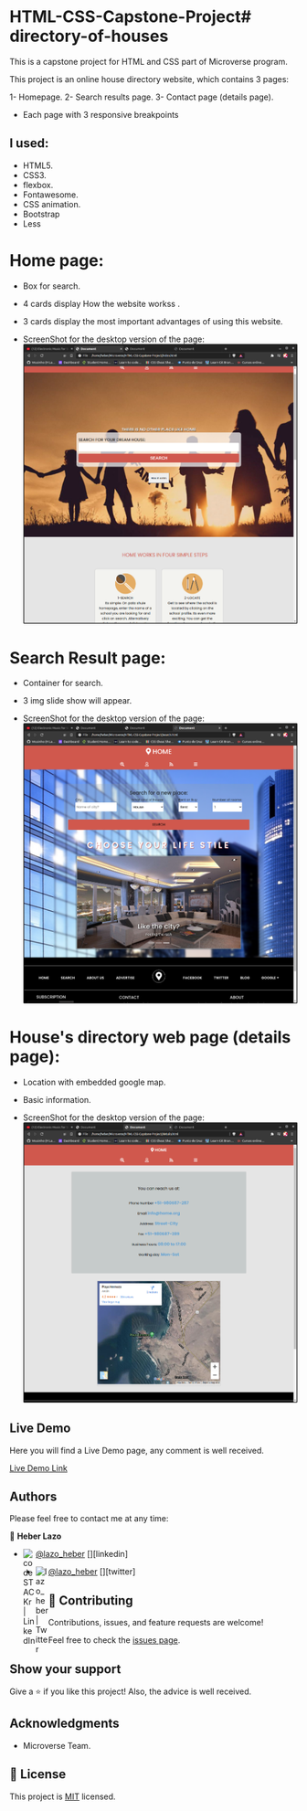 # HTML-CSS-Capstone-Project# directory-of-houses

This is a capstone project for HTML and CSS part of Microverse program.

This project is an online house directory website, which contains 3 pages:

1- Homepage.
2- Search results page.
3- Contact page (details page).

- Each page with 3 responsive breakpoints

## I used:

- HTML5.
- CSS3.
- flexbox.
- Fontawesome.
- CSS animation.
- Bootstrap
- Less

# Home page:

- Box for search.
- 4 cards display How the website workss .
- 3 cards display the most important advantages of using this website.

- ScreenShot for the desktop version of the page:
  ![screenshot](./assets/index_SS.png)

# Search Result page:

- Container for search.
- 3 img slide show will appear.

- ScreenShot for the desktop version of the page:
  ![screenshot](./assets/search_SS.png)

# House's directory web page (details page):

- Location with embedded google map.
- Basic information.

- ScreenShot for the desktop version of the page:
  ![screenshot](./assets/details_SS.png)

## Live Demo

Here you will find a Live Demo page, any comment is well received.

[Live Demo Link]( https://wusinho.github.io/HTML-CSS-Capstone-Project/)

## Authors

Please feel free to contact me at any time:

👤 **Heber Lazo**

- [@lazo_heber](https://www.linkedin.com/in/heber-lazo-benza-523266133/) [<img align="left" alt="codeSTACKr | LinkedIn" width="22px" src="https://cdn.jsdelivr.net/npm/simple-icons@v3/icons/linkedin.svg" />][linkedin]

- [@lazo_heber](https://twitter.com/lazo_heber) [<img align="left" alt="lazo_heber | Twitter" width="22px" src="https://cdn.jsdelivr.net/npm/simple-icons@v3/icons/twitter.svg" />][twitter]

## 🤝 Contributing

Contributions, issues, and feature requests are welcome!

Feel free to check the [issues page]().

## Show your support

Give a ⭐️ if you like this project!
Also, the advice is well received.

## Acknowledgments

- Microverse Team.

## 📝 License

This project is [MIT](LICENSE.md) licensed.

